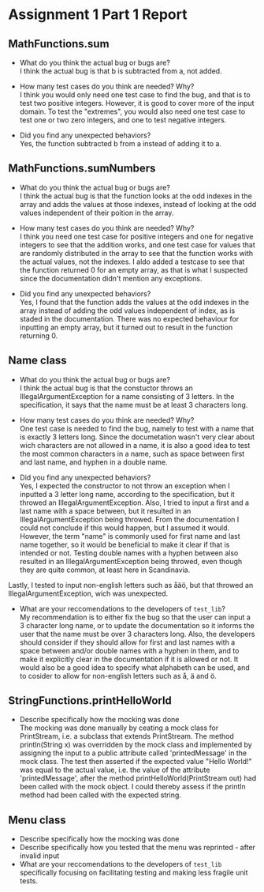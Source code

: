 # Assignment 1 Part 1 Report

## MathFunctions.sum
- What do you think the actual bug or bugs are?   
I think the actual bug is that b is subtracted from a, not added.

- How many test cases do you think are needed? Why?   
I think you would only need one test case to find the bug, and that is to test two positive integers. However, it is good to cover more of the input domain. To test the "extremes", you would also need one test case to test one or two zero integers, and one to test negative integers.

- Did you find any unexpected behaviors?   
Yes, the function subtracted b from a instead of adding it to a.

## MathFunctions.sumNumbers
- What do you think the actual bug or bugs are?   
I think the actual bug is that the function looks at the odd indexes in the array and adds the values at those indexes, instead of looking at the odd values independent of their poition in the array.

- How many test cases do you think are needed? Why?   
I think you need one test case for positive integers and one for negative integers to see that the addition works, and one test case for values that are randomly distributed in the array to see that the function works with the actual values, not the indexes. I aldo added a testcase to see that the function returned 0 for an empty array, as that is what I suspected since the documentation didn't mention any exceptions.

- Did you find any unexpected behaviors?   
Yes, I found that the function adds the values at the odd indexes in the array instead of adding the odd values independent of index, as is staded in the documentation. There was no expected behaviour for inputting an empty array, but it turned out to result in the function returning 0.

## Name class
- What do you think the actual bug or bugs are?   
I think the actual bug is that the constuctor throws an IllegalArgumentException for a name consisting of 3 letters. In the specification, it says that the name must be at least 3 characters long.

- How many test cases do you think are needed? Why?   
One test case is needed to find the bug, namely to test with a name that is exactly 3 letters long. Since the documetation wasn't very clear about wich characters are not allowed in a name, it is also a good idea to test the most common characters in a name, such as space between first and last name, and hyphen in a double name.

- Did you find any unexpected behaviors?   
Yes, I expected the constructor to not throw an exception when I inputted a 3 letter long name, according to the specification, but it throwed an IllegalArgumentException. Also, I tried to input a first and a last name with a space between, but it resulted in an IllegalArgumentException being throwed. From the documentation I could not conclude if this would happen, but I assumed it would. However, the term "name" is commonly used for first name and last name together, so it would be beneficial to make it clear if that is intended or not. Testing double names with a hyphen between also resulted in an IllegalArgumentException being throwed, even though they are quite common, at least here in Scandinavia. 

Lastly, I tested to input non-english letters such as åäö, but that throwed an IllegalArgumentException, wich was unexpected.

- What are your reccomendations to the developers of `test_lib`?   
My recommendation is to either fix the bug so that the user can input a 3 character long name, or to update the documentation so it informs the user that the name must be over 3 characters long. Also, the developers should consider if they should allow for first and last names with a space between and/or double names with a hyphen in them, and to make it explicitly clear in the documentation if it is allowed or not. It would also be a good idea to specify what alphabeth can be used, and to cosider to allow for non-english letters such as å, ä and ö.

## StringFunctions.printHelloWorld
- Describe specifically how the mocking was done  
The mocking was done manually by ceating a mock class for PrintStream, i.e. a subclass that extends PrintStream. The method println(String x) was overridden by the mock class and implemented by assigning the input to a public attribute called 'printedMessage' in the mock class. The test then asserted if the expected value "Hello World!" was equal to the actual value, i.e. the value of the attribute 'printedMessage', after the method printHelloWorld(PrintStream out) had been called with the mock object. I could thereby assess if the println method had been called with the expected string.

## Menu class
- Describe specifically how the mocking was done
- Describe specifically how you tested that the menu was reprinted - after invalid input
- What are your reccomendations to the developers of `test_lib` specifically focusing on facilitating testing and making less fragile unit tests.
